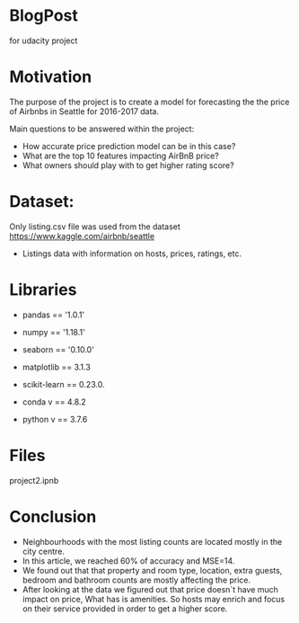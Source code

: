 # BlogPost
for udacity project
# Motivation

The purpose of the project is to create a model for forecasting the the price of Airbnbs in Seattle for 2016-2017 data.

Main questions to be answered within the project:

- How accurate price prediction model can be in this case?
- What are the top 10 features impacting AirBnB price?
- What owners should play with to get higher rating score?

# Dataset:
Only listing.csv file was used from the dataset
https://www.kaggle.com/airbnb/seattle

- Listings data with information on hosts, prices, ratings, etc.

# Libraries

 - pandas == '1.0.1'
 - numpy == '1.18.1'
 - seaborn == '0.10.0'
 - matplotlib == 3.1.3
 - scikit-learn ==  0.23.0.
 
 - conda v == 4.8.2
 - python v == 3.7.6



# Files

project2.ipnb

# Conclusion
- Neighbourhoods with the most listing counts are located mostly in the city centre.
- In this article, we reached 60% of accuracy and MSE=14.
- We found out that that property and room type, location, extra guests, bedroom and bathroom counts are mostly affecting the price.
- After looking at the data we figured out that price doesn`t have much impact on price, What has is amenities. So hosts may enrich and focus on their service provided in order to get a higher score.


